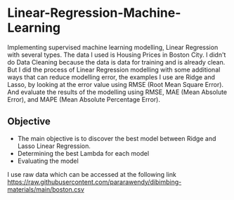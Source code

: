 # Linear-Regression-Machine-Learning
Implementing supervised machine learning modelling, Linear Regression with several types.
The data I used is Housing Prices in Boston City.
I didn't do Data Cleaning because the data is data for training and is already clean.
But I did the process of Linear Regression modelling with some additional ways that can reduce modelling error, the examples I use are Ridge and Lasso, by looking at the error value using RMSE (Root Mean Square Error).
And evaluate the results of the modelling using RMSE, MAE (Mean Absolute Error), and MAPE (Mean Absolute Percentage Error).
## Objective
- The main objective is to discover the best model between Ridge and Lasso Linear Regression.
- Determining the best Lambda for each model
- Evaluating the model

I use raw data which can be accessed at the following link https://raw.githubusercontent.com/pararawendy/dibimbing-materials/main/boston.csv
